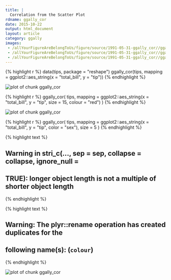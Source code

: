 ```yaml
---
title: |
  Correlation from the Scatter Plot
rdname: ggally_cor
date: 2015-10-22
output: html_document
layout: article
category: ggally
images:
 - /allYourFigureAreBelongToUs/figure/source/1991-05-31-ggally_cor//ggally_cor-1.png
 - /allYourFigureAreBelongToUs/figure/source/1991-05-31-ggally_cor//ggally_cor-2.png
 - /allYourFigureAreBelongToUs/figure/source/1991-05-31-ggally_cor//ggally_cor-3.png
---
```





{% highlight r %}
data(tips, package = "reshape")
 ggally_cor(tips, mapping = ggplot2::aes_string(x = "total_bill", y = "tip"))
{% endhighlight %}

![plot of chunk ggally_cor](/allYourFigureAreBelongToUs/figure/source/1991-05-31-ggally_cor/ggally_cor-1.png) 

{% highlight r %}
 ggally_cor(
   tips,
   mapping = ggplot2::aes_string(x = "total_bill", y = "tip", size = 15, colour = "red")
 )
{% endhighlight %}

![plot of chunk ggally_cor](/allYourFigureAreBelongToUs/figure/source/1991-05-31-ggally_cor/ggally_cor-2.png) 

{% highlight r %}
 ggally_cor(
   tips,
   mapping = ggplot2::aes_string(x = "total_bill", y = "tip", color = "sex"),
   size = 5
 )
{% endhighlight %}



{% highlight text %}
## Warning in stri_c(..., sep = sep, collapse = collapse, ignore_null =
## TRUE): longer object length is not a multiple of shorter object length
{% endhighlight %}



{% highlight text %}
## Warning: The plyr::rename operation has created duplicates for the
## following name(s): (`colour`)
{% endhighlight %}

![plot of chunk ggally_cor](/allYourFigureAreBelongToUs/figure/source/1991-05-31-ggally_cor/ggally_cor-3.png) 